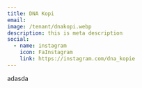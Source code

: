 ```yaml
---
title: DNA Kopi
email: 
image: /tenant/dnakopi.webp
description: this is meta description
social:
  - name: instagram
    icon: FaInstagram
    link: https://instagram.com/dna_kopie
---
```

adasda
